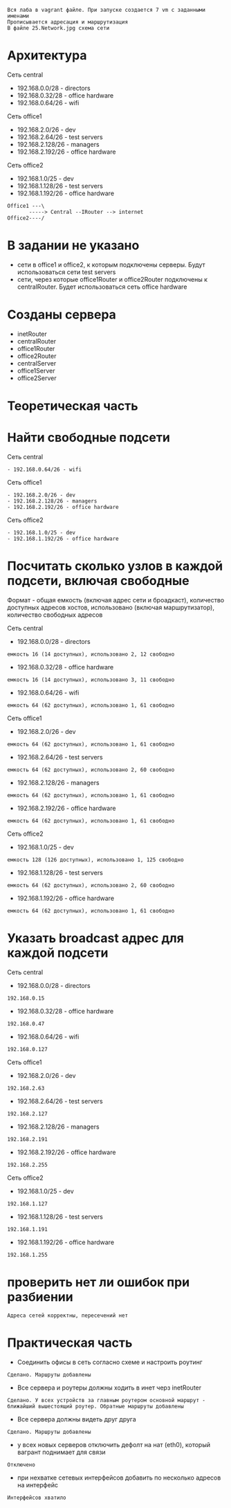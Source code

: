 ```
Вся лаба в vagrant файле. При запуске создается 7 vm с заданными именами
Прописывается адресация и маршрутизация
В файле 25.Network.jpg схема сети
```

# Архитектура

Сеть central
- 192.168.0.0/28   - directors
- 192.168.0.32/28  - office hardware
- 192.168.0.64/26  - wifi

Сеть office1
- 192.168.2.0/26    - dev
- 192.168.2.64/26   - test servers
- 192.168.2.128/26  - managers
- 192.168.2.192/26  - office hardware

Сеть office2
- 192.168.1.0/25    - dev
- 192.168.1.128/26  - test servers
- 192.168.1.192/26  - office hardware

```
Office1 ---\
       -----> Central --IRouter --> internet
Office2----/
```

# В задании не указано
- сети в office1 и office2, к которым подключены серверы. Будут использоваться сети test servers
- сети, через которые office1Router и office2Router подключены к centralRouter. Будет использоваться сеть office hardware

# Созданы сервера
- inetRouter
- centralRouter
- office1Router
- office2Router
- centralServer
- office1Server
- office2Server

# Теоретическая часть

# Найти свободные подсети

Сеть central
```
- 192.168.0.64/26 - wifi
```

Сеть office1
```
- 192.168.2.0/26 - dev
- 192.168.2.128/26 - managers
- 192.168.2.192/26 - office hardware
```

Сеть office2
```
- 192.168.1.0/25 - dev
- 192.168.1.192/26 - office hardware
```

# Посчитать сколько узлов в каждой подсети, включая свободные

Формат - общая емкость (включая адрес сети и броадкаст), количество доступных адресов хостов, использовано (включая маршрутизатор), количество свободных адресов

Сеть central
- 192.168.0.0/28   - directors
```
емкость 16 (14 доступных), использовано 2, 12 свободно
```
- 192.168.0.32/28  - office hardware
```
емкость 16 (14 доступных), использовано 3, 11 свободно
```
- 192.168.0.64/26  - wifi
```
емкость 64 (62 доступных), использовано 1, 61 свободно
```

Сеть office1
- 192.168.2.0/26    - dev
```
емкость 64 (62 доступных), использовано 1, 61 свободно
```
- 192.168.2.64/26   - test servers
```
емкость 64 (62 доступных), использовано 2, 60 свободно
```
- 192.168.2.128/26  - managers
```
емкость 64 (62 доступных), использовано 1, 61 свободно
```
- 192.168.2.192/26  - office hardware
```
емкость 64 (62 доступных), использовано 1, 61 свободно
```

Сеть office2
- 192.168.1.0/25    - dev
```
емкость 128 (126 доступных), использовано 1, 125 свободно
```
- 192.168.1.128/26  - test servers
```
емкость 64 (62 доступных), использовано 2, 60 свободно
```
- 192.168.1.192/26  - office hardware
```
емкость 64 (62 доступных), использовано 1, 61 свободно
```

# Указать broadcast адрес для каждой подсети

Сеть central
- 192.168.0.0/28   - directors
```
192.168.0.15
```
- 192.168.0.32/28  - office hardware
```
192.168.0.47
```
- 192.168.0.64/26  - wifi
```
192.168.0.127
```

Сеть office1
- 192.168.2.0/26    - dev
```
192.168.2.63
```
- 192.168.2.64/26   - test servers
```
192.168.2.127
```
- 192.168.2.128/26  - managers
```
192.168.2.191
```
- 192.168.2.192/26  - office hardware
```
192.168.2.255
```

Сеть office2
- 192.168.1.0/25    - dev
```
192.168.1.127
```
- 192.168.1.128/26  - test servers
```
192.168.1.191
```
- 192.168.1.192/26  - office hardware
```
192.168.1.255
```

# проверить нет ли ошибок при разбиении
```
Адреса сетей корректны, пересечений нет
```

# Практическая часть
- Соединить офисы в сеть согласно схеме и настроить роутинг
```
Сделано. Маршруты добавлены
```
- Все сервера и роутеры должны ходить в инет черз inetRouter
```
Сделано. У всех устройств за главным роутером основной маршрут - ближайший вышестоящий роутер. Обратные маршруты добавлены
```
- Все сервера должны видеть друг друга
```
Сделано. Маршруты добавлены
```
- у всех новых серверов отключить дефолт на нат (eth0), который вагрант поднимает для связи
```
Отключено
```
- при нехватке сетевых интерфейсов добавить по несколько адресов на интерфейс
```
Интерфейсов хватило
```



